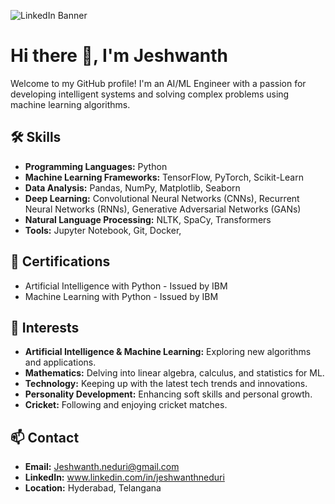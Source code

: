 ![LinkedIn Banner](https://github.com/user-attachments/assets/848d5eeb-89ce-429e-a910-b0ebbbe8515d)
# Hi there 👋, I'm Jeshwanth 

Welcome to my GitHub profile! I'm an AI/ML Engineer with a passion for developing intelligent systems and solving complex problems using machine learning algorithms.

## 🛠️ Skills
- **Programming Languages:** Python
- **Machine Learning Frameworks:** TensorFlow, PyTorch, Scikit-Learn
- **Data Analysis:** Pandas, NumPy, Matplotlib, Seaborn
- **Deep Learning:** Convolutional Neural Networks (CNNs), Recurrent Neural Networks (RNNs), Generative Adversarial Networks (GANs)
- **Natural Language Processing:** NLTK, SpaCy, Transformers
- **Tools:** Jupyter Notebook, Git, Docker, 


## 📜 Certifications
- Artificial Intelligence with Python - Issued by IBM
- Machine Learning with Python - Issued by IBM 

## 🌟 Interests
- **Artificial Intelligence & Machine Learning:** Exploring new algorithms and applications.
- **Mathematics:** Delving into linear algebra, calculus, and statistics for ML.
- **Technology:** Keeping up with the latest tech trends and innovations.
- **Personality Development:** Enhancing soft skills and personal growth.
- **Cricket:** Following and enjoying cricket matches.

## 📫 Contact
- **Email:** Jeshwanth.neduri@gmail.com
- **LinkedIn:** www.linkedin.com/in/jeshwanthneduri
- **Location:** Hyderabad, Telangana




